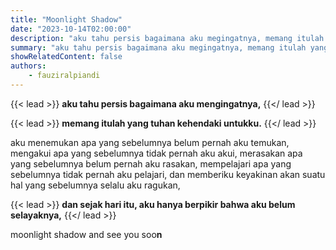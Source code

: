 ```yaml
---
title: "Moonlight Shadow"
date: "2023-10-14T02:00:00"
description: "aku tahu persis bagaimana aku megingatnya, memang itulah yang tuhan kehendaki untukku. dan sejak hari itu, aku hanya berpikir bahwa aku belum selayaknya."
summary: "aku tahu persis bagaimana aku megingatnya, memang itulah yang tuhan kehendaki untukku. dan sejak hari itu, aku hanya berpikir bahwa aku belum selayaknya."
showRelatedContent: false
authors:
    - fauziralpiandi
---
```


{{< lead >}}
**aku tahu persis bagaimana aku mengingatnya,**
{{</ lead >}}

{{< lead >}}
**memang itulah yang tuhan kehendaki untukku.**
{{</ lead >}}

aku menemukan apa yang sebelumnya belum pernah aku temukan, mengakui apa yang sebelumnya tidak pernah aku akui, merasakan apa yang sebelumnya belum pernah aku rasakan, mempelajari apa yang sebelumnya tidak pernah aku pelajari, dan memberiku keyakinan akan suatu hal yang sebelumnya selalu aku ragukan,

{{< lead >}}
**dan sejak hari itu, aku hanya berpikir bahwa aku belum selayaknya,**
{{</ lead >}}

moonlight shadow and see you soo**n**
